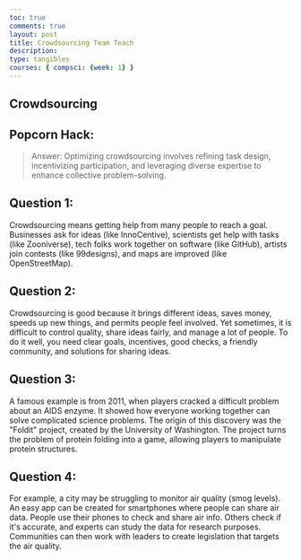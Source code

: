 ```yaml
---
toc: true
comments: true
layout: post
title: Crowdsourcing Team Teach
description: 
type: tangibles
courses: { compsci: {week: 1} }
---
```





## Crowdsourcing

## Popcorn Hack:
> Answer: Optimizing crowdsourcing involves refining task design, incentivizing participation, and leveraging diverse expertise to enhance collective problem-solving.

## Question 1:
Crowdsourcing means getting help from many people to reach a goal. Businesses ask for ideas (like InnoCentive), scientists get help with tasks (like Zooniverse), tech folks work together on software (like GitHub), artists join contests (like 99designs), and maps are improved (like OpenStreetMap).

## Question 2:
Crowdsourcing is good because it brings different ideas, saves money, speeds up new things, and permits people feel involved. Yet sometimes, it is difficult to control quality, share ideas fairly, and manage a lot of people. To do it well, you need clear goals, incentives, good checks, a friendly community, and solutions for sharing ideas.

## Question 3:
A famous example is from 2011, when players cracked a difficult problem about an AIDS enzyme. It showed how everyone working together can solve complicated science problems. The origin of this discovery was the "Foldit" project, created by the University of Washington. The project turns the problem of protein folding into a game, allowing players to manipulate protein structures.

## Question 4:
For example, a city may be struggling to monitor air quality (smog levels). An easy app can be created for smartphones where people can share air data. People use their phones to check and share air info. Others check if it's accurate, and experts can study the data for research purposes. Communities can then work with leaders to create legislation that targets the air quality.
